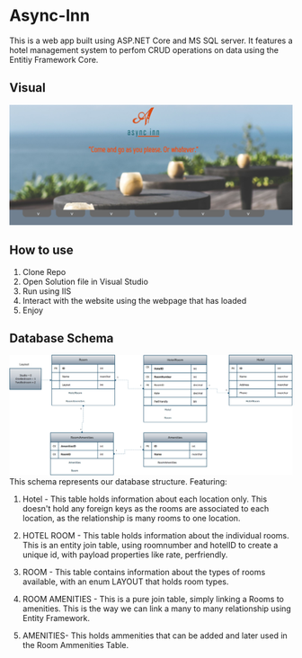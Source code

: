 # Async-Inn
This is a web app built using ASP.NET Core and MS SQL server. It features a hotel management system to perfom CRUD operations on data using the Entitiy Framework Core.

## Visual
![](screencap.JPG)

## How to use
1. Clone Repo
2. Open Solution file in Visual Studio
3. Run using IIS
4. Interact with the website using the webpage that has loaded
5. Enjoy

## Database Schema
![](SchemaAsyncInn.png)
This schema represents our database structure. Featuring:
1. Hotel - This table holds information about each location only. This doesn't hold any foreign keys as the rooms are associated to each location, as the relationship is many rooms to one location.

2. HOTEL ROOM - This table holds information about the individual rooms. This is an entity join table, using roomnumber and hotelID to create a unique id, with payload properties like rate, perfriendly.

3. ROOM - This table contains information about the types of rooms available, with an enum LAYOUT that holds room types.

4. ROOM AMENITIES - This is a pure join table, simply linking a Rooms to amenities. This is the way we can link a many to many relationship using Entity Framework.

5. AMENITIES- This holds ammenities that can be added and later used in the Room Ammenities Table.
